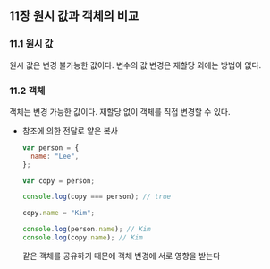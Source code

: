 ## 11장 원시 값과 객체의 비교

### 11.1 원시 값

원시 값은 변경 불가능한 값이다. 변수의 값 변경은 재할당 외에는 방법이 없다.

### 11.2 객체

객체는 변경 가능한 값이다. 재할당 없이 객체를 직접 변경할 수 있다.

- 참조에 의한 전달로 얕은 복사

  ```jsx
  var person = {
    name: "Lee",
  };

  var copy = person;

  console.log(copy === person); // true

  copy.name = "Kim";

  console.log(person.name); // Kim
  console.log(copy.name); // Kim
  ```

  같은 객체를 공유하기 때문에 객체 변경에 서로 영향을 받는다
